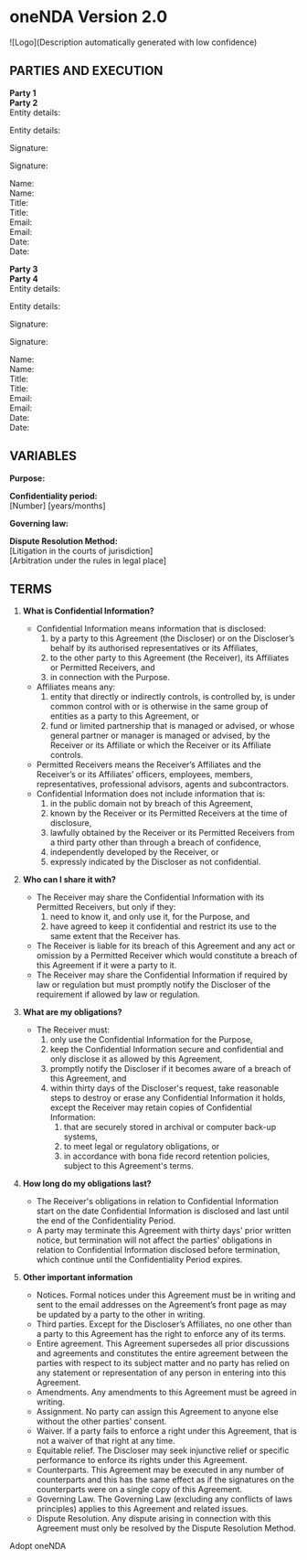# oneNDA Version 2.0

![Logo](Description automatically generated with low confidence)

## PARTIES AND EXECUTION

**Party 1**  
**Party 2**  
Entity details:  

Entity details:  

Signature:  

Signature:  

Name:  
Name:  
Title:  
Title:  
Email:  
Email:  
Date:  
Date:  

**Party 3**  
**Party 4**  
Entity details:  

Entity details:  

Signature:  

Signature:  

Name:  
Name:  
Title:  
Title:  
Email:  
Email:  
Date:  
Date:  

## VARIABLES

**Purpose:**  

**Confidentiality period:**  
[Number] [years/months]  

**Governing law:**  

**Dispute Resolution Method:**  
[Litigation in the courts of jurisdiction]  
[Arbitration under the rules in legal place]  

## TERMS

1. **What is Confidential Information?**
   - Confidential Information means information that is disclosed:
     1. by a party to this Agreement (the Discloser) or on the Discloser’s behalf by its authorised representatives or its Affiliates,
     2. to the other party to this Agreement (the Receiver), its Affiliates or Permitted Receivers, and  
     3. in connection with the Purpose.
   - Affiliates means any:
     1. entity that directly or indirectly controls, is controlled by, is under common control with or is otherwise in the same group of entities as a party to this Agreement, or
     2. fund or limited partnership that is managed or advised, or whose general partner or manager is managed or advised, by the Receiver or its Affiliate or which the Receiver or its Affiliate controls. 
   - Permitted Receivers means the Receiver’s Affiliates and the Receiver’s or its Affiliates’ officers, employees, members, representatives, professional advisors, agents and subcontractors.
   - Confidential Information does not include information that is:
     1. in the public domain not by breach of this Agreement, 
     2. known by the Receiver or its Permitted Receivers at the time of disclosure, 
     3. lawfully obtained by the Receiver or its Permitted Receivers from a third party other than through a breach of confidence, 
     4. independently developed by the Receiver, or 
     5. expressly indicated by the Discloser as not confidential.

2. **Who can I share it with?**
   - The Receiver may share the Confidential Information with its Permitted Receivers, but only if they:
     1. need to know it, and only use it, for the Purpose, and
     2. have agreed to keep it confidential and restrict its use to the same extent that the Receiver has.
   - The Receiver is liable for its breach of this Agreement and any act or omission by a Permitted Receiver which would constitute a breach of this Agreement if it were a party to it.
   - The Receiver may share the Confidential Information if required by law or regulation but must promptly notify the Discloser of the requirement if allowed by law or regulation.

3. **What are my obligations?**
   - The Receiver must:
     1. only use the Confidential Information for the Purpose,
     2. keep the Confidential Information secure and confidential and only disclose it as allowed by this Agreement,
     3. promptly notify the Discloser if it becomes aware of a breach of this Agreement, and
     4. within thirty days of the Discloser's request, take reasonable steps to destroy or erase any Confidential Information it holds, except the Receiver may retain copies of Confidential Information:
        1. that are securely stored in archival or computer back-up systems,
        2. to meet legal or regulatory obligations, or 
        3. in accordance with bona fide record retention policies, 
        subject to this Agreement's terms.

4. **How long do my obligations last?**
   - The Receiver's obligations in relation to Confidential Information start on the date Confidential Information is disclosed and last until the end of the Confidentiality Period.
   - A party may terminate this Agreement with thirty days' prior written notice, but termination will not affect the parties' obligations in relation to Confidential Information disclosed before termination, which continue until the Confidentiality Period expires.

5. **Other important information**
   - Notices. Formal notices under this Agreement must be in writing and sent to the email addresses on the Agreement’s front page as may be updated by a party to the other in writing.
   - Third parties. Except for the Discloser’s Affiliates, no one other than a party to this Agreement has the right to enforce any of its terms.
   - Entire agreement. This Agreement supersedes all prior discussions and agreements and constitutes the entire agreement between the parties with respect to its subject matter and no party has relied on any statement or representation of any person in entering into this Agreement.
   - Amendments. Any amendments to this Agreement must be agreed in writing.
   - Assignment. No party can assign this Agreement to anyone else without the other parties' consent. 
   - Waiver. If a party fails to enforce a right under this Agreement, that is not a waiver of that right at any time.
   - Equitable relief. The Discloser may seek injunctive relief or specific performance to enforce its rights under this Agreement.
   - Counterparts. This Agreement may be executed in any number of counterparts and this has the same effect as if the signatures on the counterparts were on a single copy of this Agreement.
   - Governing Law. The Governing Law (excluding any conflicts of laws principles) applies to this Agreement and related issues.
   - Dispute Resolution. Any dispute arising in connection with this Agreement must only be resolved by the Dispute Resolution Method.

Adopt oneNDA
